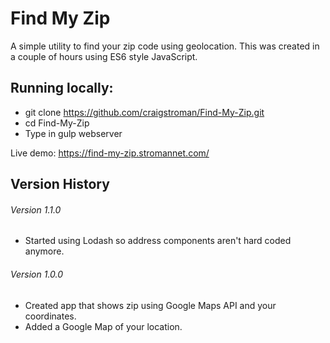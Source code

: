 # Find My Zip

A simple utility to find your zip code using geolocation.  This was created in a couple of hours using ES6 style JavaScript.

## Running locally:
- git clone https://github.com/craigstroman/Find-My-Zip.git
- cd Find-My-Zip
- Type in gulp webserver

Live demo: https://find-my-zip.stromannet.com/

## Version History

###### Version 1.1.0
- Started using Lodash so address components aren't hard coded anymore.

###### Version 1.0.0
- Created app that shows zip using Google Maps API and your coordinates.
- Added a Google Map of your location.
